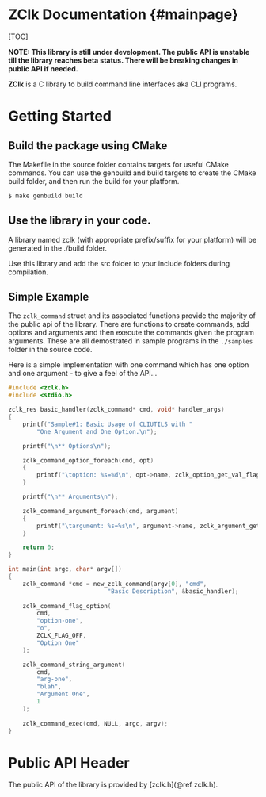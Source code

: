# ZClk Documentation                {#mainpage}

[TOC]

**NOTE: This library is still under development. The public API is unstable till the library reaches beta status. There will be breaking changes in public API if needed.**

**ZClk** is a C library to build command line interfaces aka CLI programs.

# Getting Started

## Build the package using CMake
The Makefile in the source folder contains targets for useful CMake commands.
You can use the genbuild and build targets to create the CMake build folder,
and then run the build for your platform.

```bash
$ make genbuild build
```
## Use the library in your code.
A library named zclk (with appropriate prefix/suffix for your platform) will
be generated in the ./build folder.

Use this library and add the src folder to your include folders during
compilation.

## Simple Example
The `zclk_command` struct and its associated functions provide the majority
of the public api of the library. There are functions to create commands,
add options and arguments and then execute the commands given the program
arguments. These are all demostrated in sample programs in the `./samples`
folder in the source code.

Here is a simple implementation with one command which has one option and one
argument - to give a feel of the API...

```c
#include <zclk.h>
#include <stdio.h>

zclk_res basic_handler(zclk_command* cmd, void* handler_args)
{
    printf("Sample#1: Basic Usage of CLIUTILS with "
        "One Argument and One Option.\n");

    printf("\n** Options\n");

    zclk_command_option_foreach(cmd, opt)
    {
        printf("\toption: %s=%d\n", opt->name, zclk_option_get_val_flag(opt));
    }

    printf("\n** Arguments\n");

    zclk_command_argument_foreach(cmd, argument)
    {
        printf("\targument: %s=%s\n", argument->name, zclk_argument_get_val_string(argument));
    }

    return 0;
}

int main(int argc, char* argv[])
{
    zclk_command *cmd = new_zclk_command(argv[0], "cmd",
                            "Basic Description", &basic_handler);
    
    zclk_command_flag_option(
        cmd,
        "option-one",
        "o", 
        ZCLK_FLAG_OFF, 
        "Option One"
    );

    zclk_command_string_argument(
        cmd,
        "arg-one",
        "blah",
        "Argument One",
        1
    );
    
    zclk_command_exec(cmd, NULL, argc, argv);
}

```

# Public API Header
The public API of the library is provided by [zclk.h](@ref zclk.h).